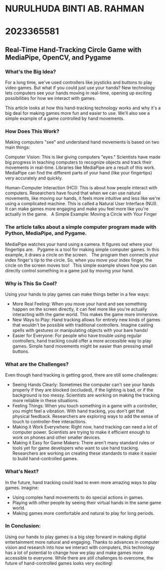 # NURULHUDA BINTI AB. RAHMAN
# 2023365581
## Real-Time Hand-Tracking Circle Game with MediaPipe, OpenCV, and Pygame

### What's the Big Idea?

For a long time, we've used controllers like joysticks and buttons to play video games. But what if you could just use your hands? New technology lets computers see your hands moving in real-time, opening up exciting possibilities for how we interact with games.   

This article looks at how this hand-tracking technology works and why it's a big deal for making games more fun and easier to use. We'll also see a simple example of a game controlled by hand movements.

### How Does This Work?

Making computers "see" and understand hand movements is based on two main things:

Computer Vision: This is like giving computers "eyes." Scientists have made big progress in teaching computers to recognize objects and track their movements in real-time. Libraries like MediaPipe are a result of this work. MediaPipe can find the different parts of your hand (like your fingertips) very accurately and quickly.

Human-Computer Interaction (HCI): This is about how people interact with computers. Researchers have found that when we can use natural movements, like moving our hands, it feels more intuitive and less like we're using a complicated machine. This is called a Natural User Interface (NUI). It can make games more engaging and make you feel more like you're actually in the game.   
A Simple Example: Moving a Circle with Your Finger

### The article talks about a simple computer program made with Python, MediaPipe, and Pygame.

MediaPipe watches your hand using a camera. It figures out where your fingertips are.   
Pygame is a tool for making simple computer games. In this example, it draws a circle on the screen.   
The program then connects your index finger's tip to the circle. So, when you move your index finger, the circle on the screen moves too!   
This simple example shows how you can directly control something in a game just by moving your hand.

### Why is This So Cool?

Using your hands to play games can make things better in a few ways:

- More Real Feeling: When you move your hand and see something happen on the screen directly, it can feel more like you're actually interacting with the game world. This makes the game more immersive.
- New Ways to Play: Hand tracking allows for entirely new kinds of games that wouldn't be possible with traditional controllers. Imagine casting spells with gestures or manipulating objects with your bare hands!
- Easier for Everyone: For people who have trouble using regular controllers, hand tracking could offer a more accessible way to play games. Simple hand movements might be easier than pressing small buttons.

### What are the Challenges?

Even though hand tracking is getting good, there are still some challenges:

- Seeing Hands Clearly: Sometimes the computer can't see your hands properly if they are blocked (occluded), if the lighting is bad, or if the background is too messy. Scientists are working on making the tracking more reliable in these situations.
- Feeling Things: When you touch something in a game with a controller, you might feel a vibration. With hand tracking, you don't get that physical feedback. Researchers are exploring ways to add the sense of touch to controller-free interactions.
- Making it Work Everywhere: Right now, hand tracking can need a lot of computer power. Scientists are trying to make it efficient enough to work on phones and other smaller devices.
- Making it Easy for Game Makers: There aren't many standard rules or tools yet for game developers who want to use hand tracking. Researchers are working on creating these standards to make it easier to build hand-controlled games.

### What's Next?

In the future, hand tracking could lead to even more amazing ways to play games. 
Imagine:
- Using complex hand movements to do special actions in games.
- Playing with other people by seeing their virtual hands in the same game world.
- Making games more comfortable and natural to play for long periods.

### In Conclusion:

Using our hands to play games is a big step forward in making digital entertainment more natural and engaging. Thanks to advances in computer vision and research into how we interact with computers, this technology has a lot of potential to change how we play and make games more accessible to everyone. While there are still challenges to overcome, the future of hand-controlled games looks very exciting!
